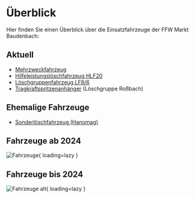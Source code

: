 # Überblick

Hier finden Sie einen Überblick über die Einsatzfahrzeuge der FFW Markt Baudenbach:

## Aktuell
* [Mehrzweckfahrzeug](mzf.md)
* [Hilfeleistungslöschfahrzeug HLF20](hlf20.md)
* [Löschgruppenfahrzeug LF8/6](lf86.md)
* [Tragkraftspritzenanhänger](Archiv/slf.md) (Löschgruppe Roßbach)

## Ehemalige Fahrzeuge

* [Sonderlöschfahrzeug (Hanomag)](Archiv/slf.md)

## Fahrzeuge ab 2024

![Fahrzeuge](bilder/fahrzeuge.jpg){ loading=lazy }

## Fahrzeuge bis 2024

![Fahrzeuge alt](bilder/fahrzeuge_alt.png){ loading=lazy }